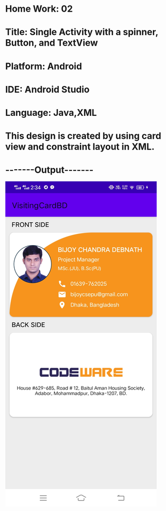 # Home Work: 02
# Title: Single Activity with a spinner, Button, and TextView
# Platform: Android
# IDE: Android Studio
# Language: Java,XML
# This design is created by using card view and constraint layout in XML.

# -------Output-------
![alt text](https://github.com/bijoy-cwl/visiting_card/blob/main/screenshots/s1.jpg)